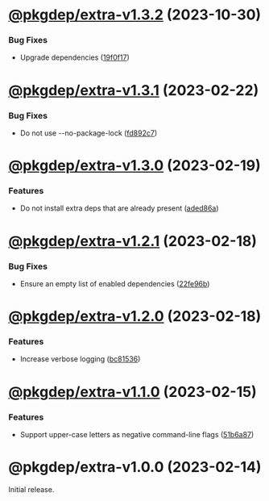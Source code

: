 # [@pkgdep/extra-v1.3.2](https://github.com/prantlf/dep-dev/compare/@pkgdep/extra-v1.3.1...@pkgdep/extra-v1.3.2) (2023-10-30)


### Bug Fixes

* Upgrade dependencies ([19f0f17](https://github.com/prantlf/dep-dev/commit/19f0f1796cbeb8f1738b93ec429cee4b1bbde2e5))

# [@pkgdep/extra-v1.3.1](https://github.com/prantlf/dep-dev/compare/@pkgdep/extra-v1.3.0...@pkgdep/extra-v1.3.1) (2023-02-22)


### Bug Fixes

* Do not use --no-package-lock ([fd892c7](https://github.com/prantlf/dep-dev/commit/fd892c75bfc6fedbbc855c63b791c79a9be8a207))

# [@pkgdep/extra-v1.3.0](https://github.com/prantlf/dep-dev/compare/@pkgdep/extra-v1.2.1...@pkgdep/extra-v1.3.0) (2023-02-19)


### Features

* Do not install extra deps that are already present ([aded86a](https://github.com/prantlf/dep-dev/commit/aded86a734ec5363cefb5bb667d3d6ff57d56f84))

# [@pkgdep/extra-v1.2.1](https://github.com/prantlf/dep-dev/compare/@pkgdep/extra-v1.2.0...@pkgdep/extra-v1.2.1) (2023-02-18)


### Bug Fixes

* Ensure an empty list of enabled dependencies ([22fe96b](https://github.com/prantlf/dep-dev/commit/22fe96bdd20198bf0cd6a0e357ea3ecf03c82667))

# [@pkgdep/extra-v1.2.0](https://github.com/prantlf/dep-dev/compare/@pkgdep/extra-v1.1.0...@pkgdep/extra-v1.2.0) (2023-02-18)


### Features

* Increase verbose logging ([bc81536](https://github.com/prantlf/dep-dev/commit/bc81536d70962f2d34432d524a9f7150819db2e6))

# [@pkgdep/extra-v1.1.0](https://github.com/prantlf/dep-dev/compare/@pkgdep/extra-v1.0.0...@pkgdep/extra-v1.1.0) (2023-02-15)


### Features

* Support upper-case letters as negative command-line flags ([51b6a87](https://github.com/prantlf/dep-dev/commit/51b6a87b1940b0fc38de0a22a90558c2ed858c66))

# @pkgdep/extra-v1.0.0 (2023-02-14)

Initial release.
